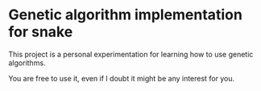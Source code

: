 # Genetic algorithm implementation for snake

This project is a personal experimentation for learning how to use genetic algorithms.

You are free to use it, even if I doubt it might be any interest for you.